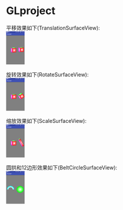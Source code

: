 # GLproject

平移效果如下(TranslationSurfaceView):
<br/>
<img src="screen/translate.png" width="10%" height="10%" /><br/>

旋转效果如下(RotateSurfaceView):
<br/>
<img src="screen/rotate.png" width="10%" height="10%" /><br/>

缩放效果如下(ScaleSurfaceView):
<br/>
<img src="screen/scale.png" width="10%" height="10%" /><br/>

圆拱和12边形效果如下(BeltCircleSurfaceView):
<br/>
<img src="screen/BeltAndCircle.png" width="10%" height="10%" /><br/>